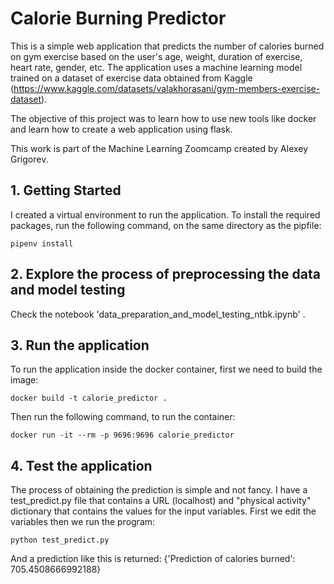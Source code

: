 # Calorie Burning Predictor

This is a simple web application that predicts the number of calories burned on gym exercise based on the user's age, weight, duration of exercise, heart rate, gender, etc. The application uses a machine learning model trained on a dataset of exercise data obtained from Kaggle (https://www.kaggle.com/datasets/valakhorasani/gym-members-exercise-dataset).

The objective of this project was to learn how to use new tools like docker and learn how to create a web application using flask. 

This work is part of the Machine Learning Zoomcamp created by Alexey Grigorev.

## 1. Getting Started

I created a virtual environment to run the application.
To install the required packages, run the following command, on the same directory as the pipfile:

```pipenv install```

## 2. Explore the process of preprocessing the data and model testing

Check the notebook 'data_preparation_and_model_testing_ntbk.ipynb' .

## 3. Run the application

To run the application inside the docker container, first we need to build the image:

```docker build -t calorie_predictor .```

Then run the following command, to run the container:

```docker run -it --rm -p 9696:9696 calorie_predictor```

## 4. Test the application

The process of obtaining the prediction is simple and not fancy. I have a test_predict.py file that contains a URL (localhost) and "physical activity" dictionary that contains the values for the input variables. First we edit the variables then we run the program:

```python test_predict.py```	

And a prediction like this is returned:
{'Prediction of calories burned': 705.4508666992188}